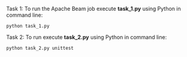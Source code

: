Task 1: To run the Apache Beam job execute **task_1.py** using Python in command line:

`python task_1.py`

Task 2: To run execute **task_2.py** using Python in command line:

`python task_2.py unittest`

